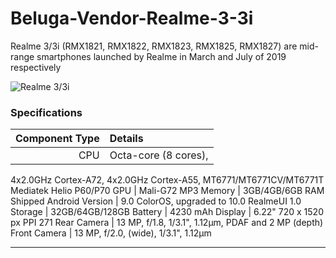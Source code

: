 # Beluga-Vendor-Realme-3-3i
Realme 3/3i (RMX1821, RMX1822, RMX1823, RMX1825, RMX1827) are mid-range smartphones launched by Realme in March and July of 2019 respectively

![Realme 3/3i](https://fdn2.gsmarena.com/vv/bigpic/realme-3.jpg "Realme 3/3i")

### Specifications

Component Type | Details
-------:|:-------------------------
CPU     | Octa-core (8 cores),
4x2.0GHz Cortex-A72,
4x2.0GHz Cortex-A55,
MT6771/MT6771CV/MT6771T Mediatek Helio P60/P70
GPU     | Mali-G72 MP3
Memory  | 3GB/4GB/6GB RAM
Shipped Android Version | 9.0 ColorOS, upgraded to 10.0 RealmeUI 1.0
Storage | 32GB/64GB/128GB
Battery | 4230 mAh
Display | 6.22" 720 x 1520 px PPI 271
Rear Camera | 13 MP, f/1.8, 1/3.1", 1.12µm, PDAF and 2 MP (depth)
Front Camera | 13 MP, f/2.0, (wide), 1/3.1", 1.12µm

---
